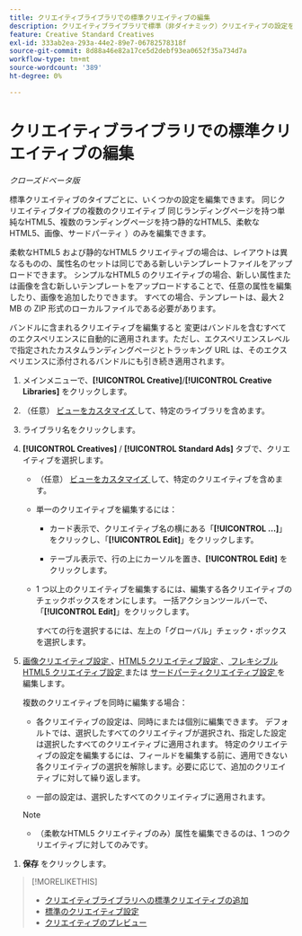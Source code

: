 ```yaml
---
title: クリエイティブライブラリでの標準クリエイティブの編集
description: クリエイティブライブラリで標準（非ダイナミック）クリエイティブの設定を変更する方法を説明します。
feature: Creative Standard Creatives
exl-id: 333ab2ea-293a-44e2-89e7-06782578318f
source-git-commit: 8d88a46e82a17ce5d2debf93ea0652f35a734d7a
workflow-type: tm+mt
source-wordcount: '389'
ht-degree: 0%

---
```


# クリエイティブライブラリでの標準クリエイティブの編集

*クローズドベータ版*

標準クリエイティブのタイプごとに、いくつかの設定を編集できます。 同じクリエイティブタイプの複数のクリエイティブ <!-- or creative variations --> 同じランディングページを持つ単純なHTML5、複数のランディングページを持つ静的なHTML5、柔軟なHTML5、画像、サードパーティ <!-- , or dynamic -->）のみを編集できます。

柔軟なHTML5 および静的なHTML5 クリエイティブの場合は、レイアウトは異なるものの、属性名のセットは同じである新しいテンプレートファイルをアップロードできます。 シンプルなHTML5 のクリエイティブの場合、新しい属性または画像を含む新しいテンプレートをアップロードすることで、任意の属性を編集したり、画像を追加したりできます。 すべての場合、テンプレートは、最大 2 MB の ZIP 形式のローカルファイルである必要があります。

バンドルに含まれるクリエイティブを編集すると <!-- or creative variation --> 変更はバンドルを含むすべてのエクスペリエンスに自動的に適用されます。ただし、エクスペリエンスレベルで指定されたカスタムランディングページとトラッキング URL は、そのエクスペリエンスに添付されるバンドルにも引き続き適用されます。

1. メインメニューで、**[!UICONTROL Creative]**/**[!UICONTROL Creative Libraries]** をクリックします。

1. （任意） [ ビューをカスタマイズ ](/help/creative/introduction/customize-data-views.md) して、特定のライブラリを含めます。

1. ライブラリ名をクリックします。

1. **[!UICONTROL Creatives]** / **[!UICONTROL Standard Ads]** タブで、クリエイティブを選択します。

   * （任意） [ ビューをカスタマイズ ](/help/creative/introduction/customize-data-views.md) して、特定のクリエイティブを含めます。

   * 単一のクリエイティブを編集するには：

      * カード表示で、クリエイティブ名の横にある「**[!UICONTROL ...]**」をクリックし、「**[!UICONTROL Edit]**」をクリックします。

      * テーブル表示で、行の上にカーソルを置き、**[!UICONTROL Edit]** をクリックします。

   * 1 つ以上のクリエイティブを編集するには、編集する各クリエイティブのチェックボックスをオンにします。 一括アクションツールバーで、「**[!UICONTROL Edit]**」をクリックします。

     すべての行を選択するには、左上の「グローバル」チェック・ボックスを選択します。

1. [ 画像クリエイティブ設定 ](/help/creative/creative-libraries/creative-settings-standard.md#creative-settings-image)、[HTML5 クリエイティブ設定 ](/help/creative/creative-libraries/creative-settings-standard.md#creative-settings-html5)、[ フレキシブル HTML5 クリエイティブ設定 ](/help/creative/creative-libraries/creative-settings-standard.md#creative-settings-flexible-html5) または [ サードパーティクリエイティブ設定 ](/help/creative/creative-libraries/creative-settings-standard.md#creative-settings-third-party) を編集します。<!-- , or [dynamic creative settings](/help/creative/creative-libraries/creative-settings-dynamic.md) -->

   複数のクリエイティブを同時に編集する場合：

   * 各クリエイティブの設定は、同時にまたは個別に編集できます。 デフォルトでは、選択したすべてのクリエイティブが選択され、指定した設定は選択したすべてのクリエイティブに適用されます。 特定のクリエイティブの設定を編集するには、フィールドを編集する前に、適用できない各クリエイティブの選択を解除します。必要に応じて、追加のクリエイティブに対して繰り返します。

   * 一部の設定は、選択したすべてのクリエイティブに適用されます。

   >[!NOTE]
   >
   >* （柔軟なHTML5 クリエイティブのみ）属性を編集できるのは、1 つのクリエイティブに対してのみです。<!-- May never be implemented: Also, when you update the template for a parent creative with child variations, the variations are updated with any changes to the template layout, but the attribute values for the variation aren't changed. -->

<!-- Not there as of 1/16/25. If we do add it, verify the applicable ad types:   
1. (Flexible HTML5 [or third-party should be possible, but not so] creatives; optional) Once you've made your changes, click ![]() to preview the new creative. 
-->

1. **保存** をクリックします。

<!-- Not there as of 1/16/25. If we do add it, add back in:
1. (Flexible HTML5 or third-party creatives; optional) Regenerate the thumbnail within the table view or cards view if the change isn't visible immediately.
-->

>[!MORELIKETHIS]
>
>* [ クリエイティブライブラリへの標準クリエイティブの追加 ](creative-add-standard.md)
>* [ 標準のクリエイティブ設定 ](/help/creative/creative-libraries/creative-settings-standard.md)
>* [ クリエイティブのプレビュー ](/help/creative/creative-libraries/creative-preview.md)
